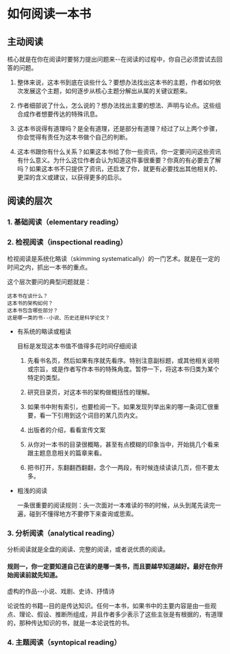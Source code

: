 # 如何阅读一本书

## 主动阅读

核心就是在你在阅读时要努力提出问题来--在阅读的过程中，你自己必须尝试去回答的问题。

1. 整体来说，这本书到底在谈些什么？要想办法找出这本书的主题，作者如何依次发展这个主题，如何逐步从核心主题分解出从属的关键议题来。

2. 作者细部说了什么，怎么说的？想办法找出主要的想法、声明与论点。这些组合成作者想要传达的特殊讯息。

3. 这本书说得有道理吗？是全有道理，还是部分有道理？经过了以上两个步骤，你会觉得有责任为这本书做个自己的判断。

4. 这本书跟你有什么关系？如果这本书给了你一些资讯，你一定要问问这些资讯有什么意义。为什么这位作者会认为知道这件事很重要？你真的有必要去了解吗？如果这本书不只提供了资讯，还启发了你，就更有必要找出其他相关的、更深的含义或建议，以获得更多的启示。

## 阅读的层次

### 1. 基础阅读（elementary reading）

### 2. 检视阅读（inspectional reading）

检视阅读是系统化略读（skimming systematically）的一门艺术。就是在一定的时间之内，抓出一本书的重点。

这个层次要问的典型问题就是：

    这本书在谈什么？
    这本书的架构如何？
    这本书包含哪些部分？
    这是哪一类的书--小说、历史还是科学论文？

- 有系统的略读或粗读

    目标是发现这本书值不值得多花时间仔细阅读

    1. 先看书名页，然后如果有序就先看序。特别注意副标题，或其他相关说明或宗旨，或是作者写作本书的特殊角度。暂停一下，将这本书归类为某个特定的类型。

    2. 研究目录页，对这本书的架构做概括性的理解。

    3. 如果书中附有索引，也要检阅一下。如果发现列举出来的哪一条词汇很重要，看一下引用到这个词目的某几页内文。

    4. 出版者的介绍，看看宣传文案

    5. 从你对一本书的目录很概略，甚至有点模糊的印象当中，开始挑几个看来跟主题息息相关的篇章来看。

    6. 把书打开，东翻翻西翻翻，念个一两段，有时候连续读读几页，但不要太多。

- 粗浅的阅读

    一条很重要的阅读规则：头一次面对一本难读的书的时候，从头到尾先读完一遍，碰到不懂得地方不要停下来查询或思索。

### 3. 分析阅读（analytical reading）

分析阅读就是全盘的阅读、完整的阅读，或者说优质的阅读。

#### 规则一，你一定要知道自己在读的是哪一类书，而且要越早知道越好。最好在你开始阅读前就先知道。

虚构的作品--小说、戏剧、史诗、抒情诗

论说性的书籍--目的是传达知识。任何一本书，如果书中的主要内容是由一些观点、理论、假设、推断所组成，并且作者多少表示了这些主张是有根据的，有道理的，那种传达知识的书，就是一本论说性的书。

### 4. 主题阅读（syntopical reading）